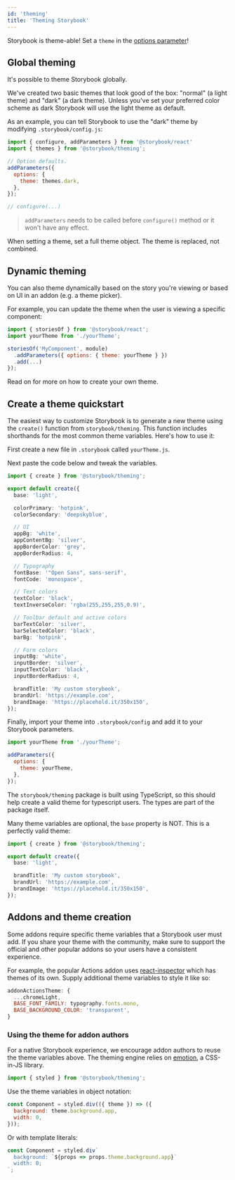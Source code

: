 ```yaml
---
id: 'theming'
title: 'Theming Storybook'
---
```


Storybook is theme-able! Set a `theme` in the [options parameter](../options-parameter)!

## Global theming

It's possible to theme Storybook globally.

We've created two basic themes that look good of the box: "normal" (a light theme) and "dark" (a dark theme). Unless you've set your preferred color scheme as dark Storybook will use the light theme as default.

As an example, you can tell Storybook to use the "dark" theme by modifying `.storybook/config.js`:

```js
import { configure, addParameters } from '@storybook/react'
import { themes } from '@storybook/theming';

// Option defaults.
addParameters({
  options: {
    theme: themes.dark,
  },
});

// configure(...)
```
> `addParameters` needs to be called before `configure()` method or it won't have any effect.

When setting a theme, set a full theme object. The theme is replaced, not combined.

## Dynamic theming

You can also theme dynamically based on the story you're viewing or based on UI in an addon (e.g. a theme picker).

For example, you can update the theme when the user is viewing a specific component:

```js
import { storiesOf } from '@storybook/react';
import yourTheme from './yourTheme';

storiesOf('MyComponent', module)
  .addParameters({ options: { theme: yourTheme } })
  .add(...)
});
```

Read on for more on how to create your own theme.

## Create a theme quickstart

The easiest way to customize Storybook is to generate a new theme using the `create()` function from `storybook/theming`. This function includes shorthands for the most common theme variables. Here's how to use it:

First create a new file in `.storybook` called `yourTheme.js`.

Next paste the code below and tweak the variables.

```ts
import { create } from '@storybook/theming';

export default create({
  base: 'light',

  colorPrimary: 'hotpink',
  colorSecondary: 'deepskyblue',

  // UI
  appBg: 'white',
  appContentBg: 'silver',
  appBorderColor: 'grey',
  appBorderRadius: 4,

  // Typography
  fontBase: '"Open Sans", sans-serif',
  fontCode: 'monospace',

  // Text colors
  textColor: 'black',
  textInverseColor: 'rgba(255,255,255,0.9)',

  // Toolbar default and active colors
  barTextColor: 'silver',
  barSelectedColor: 'black',
  barBg: 'hotpink',

  // Form colors
  inputBg: 'white',
  inputBorder: 'silver',
  inputTextColor: 'black',
  inputBorderRadius: 4,

  brandTitle: 'My custom storybook',
  brandUrl: 'https://example.com',
  brandImage: 'https://placehold.it/350x150',
});
```

Finally, import your theme into `.storybook/config` and add it to your Storybook parameters.

```js
import yourTheme from './yourTheme';

addParameters({
  options: {
    theme: yourTheme,
  },
});
```

The `storybook/theming` package is built using TypeScript, so this should help create a valid theme for typescript users. The types are part of the package itself.

Many theme variables are optional, the `base` property is NOT. This is a perfectly valid theme:

```ts
import { create } from '@storybook/theming';

export default create({
  base: 'light',

  brandTitle: 'My custom storybook',
  brandUrl: 'https://example.com',
  brandImage: 'https://placehold.it/350x150',
});
```

## Addons and theme creation

Some addons require specific theme variables that a Storybook user must add. If you share your theme with the community, make sure to support the official and other popular addons so your users have a consistent experience.

For example, the popular Actions addon uses [react-inspector](https://github.com/xyc/react-inspector/blob/master/src/styles/themes/chromeLight.js) which has themes of its own. Supply additional theme variables to style it like so:

```js
addonActionsTheme: {
  ...chromeLight,
  BASE_FONT_FAMILY: typography.fonts.mono,
  BASE_BACKGROUND_COLOR: 'transparent',
}
```

### Using the theme for addon authors

For a native Storybook experience, we encourage addon authors to reuse the theme variables above. The theming engine relies on [emotion](https://emotion.sh/), a CSS-in-JS library.

```js
import { styled } from '@storybook/theming';
```

Use the theme variables in object notation:

```js
const Component = styled.div(({ theme }) => ({
  background: theme.background.app,
  width: 0,
}));
```

Or with template literals:

```js
const Component = styled.div`
  background: `${props => props.theme.background.app}`
  width: 0;
`;
```

